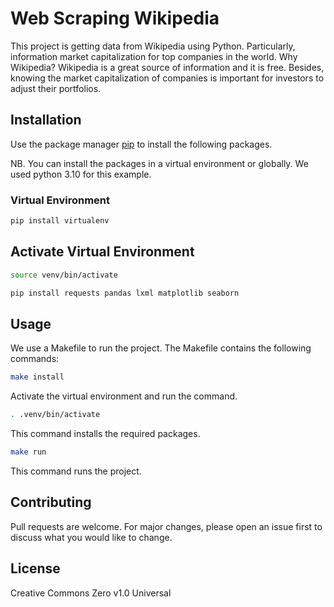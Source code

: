 # Web Scraping Wikipedia
This project is getting data from Wikipedia using Python. Particularly, information market capitalization for top companies in the world. Why Wikipedia? Wikipedia is a great source of information and it is free. Besides,
knowing the market capitalization of companies is important for investors to adjust their portfolios.


## Installation
Use the package manager [pip](https://pip.pypa.io/en/stable/) to install the following packages.

NB. You can install the packages in a virtual environment or globally. We used python 3.10 for this example.

### Virtual Environment

```bash
pip install virtualenv
```
## Activate Virtual Environment

```bash
source venv/bin/activate
```

```bash
pip install requests pandas lxml matplotlib seaborn
```

## Usage
We use a Makefile to run the project. The Makefile contains the following commands:

```bash
make install
```
Activate the virtual environment and run the command.

```bash
. .venv/bin/activate
```

This command installs the required packages.

```bash
make run
```
This command runs the project.


## Contributing
Pull requests are welcome. For major changes, please open an issue first to discuss what you would like to change.

## License
Creative Commons Zero v1.0 Universal

